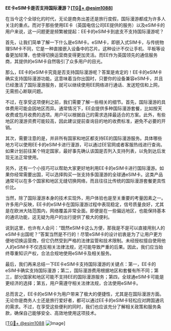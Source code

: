 **EE卡eSIM卡是否支持国际漫游？[[TG💪+ @esim1088](https://t.me/s/esim1088)]**

在当今这个全球化的时代，无论是商务出差还是旅行度假，国际漫游都成为许多人关注的重点。而对于那些使用EE卡（英国电信公司EE提供的服务）以及eSIM卡的用户来说，这一问题更是频繁被提起：EE卡的eSIM卡到底支不支持国际漫游呢？

首先，让我们简单了解一下什么是eSIM卡。eSIM卡，即嵌入式SIM卡，与传统物理SIM卡不同，它是一种直接嵌入设备中的芯片。这种设计不仅让手机、平板等设备更加轻薄，也使得切换运营商变得更加灵活。而EE作为英国领先的通信服务商，其提供的eSIM卡自然吸引了众多用户的目光。

那么，EE卡的eSIM卡究竟是否支持国际漫游呢？答案是肯定的！EE卡的eSIM卡确实支持国际漫游功能。这意味着当你出国时，只要你的设备兼容eSIM卡，并且已经激活了国际漫游服务，就可以继续使用EE网络进行通话、发送短信和上网，无需担心断联问题。

不过，在享受这项便利之前，我们需要了解一些相关的细节。首先，国际漫游的具体费用可能会因地区而异。通常情况下，EE会提供多种国际漫游套餐，比如按天收费或包月收费的选项。用户可以根据自己的需求选择最适合的方案。此外，有些地区的漫游资费可能较高，因此建议提前查询目的地的收费标准，避免不必要的开销。

其次，需要注意的是，并非所有国家和地区都支持EE的国际漫游服务。具体哪些地方可以使用EE卡的eSIM卡进行漫游，可以通过EE官网或者客服热线进行查询。如果计划前往某个特定国家，最好事先确认该国是否列入支持列表，以免到达后发现无法正常使用。

另外，还有一个小技巧可以帮助大家更好地利用EE卡的eSIM卡进行国际漫游。如果你经常需要出国，可以选择购买一张支持多国漫游的全球通eSIM卡。这类产品通常可以在多个国家和地区无缝切换网络，而且往往比传统的国际漫游套餐更具性价比。

当然，除了国际漫游本身的技术实现外，用户体验也是至关重要的考量因素之一。许多用户反映，EE卡的eSIM卡在国际漫游过程中表现稳定，信号质量良好，尤其是在欧洲大陆范围内，网络覆盖非常全面。即便是在一些偏远地区，也能保持基本的通讯功能，这无疑为用户的出行提供了极大的便利。

说到这里，也许有人会问：“既然eSIM卡这么方便，那我是不是可以直接用别人的eSIM卡出国呢？”答案当然是不行的！尽管eSIM卡的设计初衷是为了让用户更方便地切换运营商，但它仍然受到严格的法律监管和技术限制。未经授权擅自使用他人的eSIM卡不仅违反相关法律法规，还可能导致严重的后果。因此，我们应当始终尊重知识产权，合法合规地使用eSIM卡及相关服务。

最后，我们再来总结一下EE卡eSIM卡支持国际漫游的关键点：第一，EE卡的eSIM卡确实支持国际漫游；第二，国际漫游费用根据地区和套餐有所不同；第三，部分国家和地区可能不支持EE的国际漫游服务；第四，全球通eSIM卡可能是更经济的选择；第五，用户需遵守相关法律法规，合法使用eSIM卡。

总而言之，EE卡的eSIM卡为用户带来了极大的便捷性，尤其是在国际漫游方面。无论你是商务人士还是旅行爱好者，都可以通过EE卡的eSIM卡轻松应对跨国通讯的需求。不过，在享受这些便利的同时，我们也应该充分了解相关政策和服务条款，确保自己能够安全、高效地使用这项技术。

[[TG💪+ @esim1088](https://t.me/s/esim1088) ![Image](https://i.postimg.cc/4NQfJmqS/Snipaste-2025-05-13-00-14-12.png)]